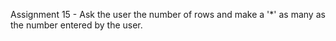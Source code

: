 Assignment 15 - Ask the user the number of rows and make a '*' as many as the number entered by the user.
